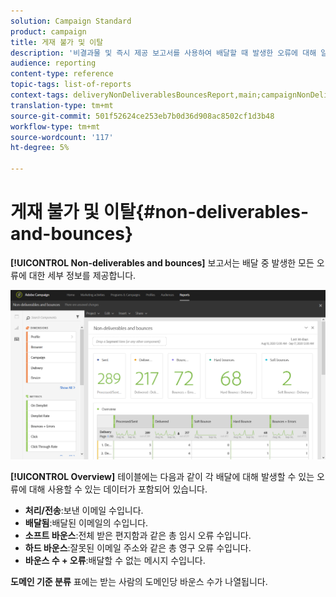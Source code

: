 ```yaml
---
solution: Campaign Standard
product: campaign
title: 게재 불가 및 이탈
description: '비결과물 및 즉시 제공 보고서를 사용하여 배달할 때 발생한 오류에 대해 알아봅니다. '
audience: reporting
content-type: reference
topic-tags: list-of-reports
context-tags: deliveryNonDeliverablesBouncesReport,main;campaignNonDeliverablesBouncesReport,main;programNonDeliverablesBouncesReport,main
translation-type: tm+mt
source-git-commit: 501f52624ce253eb7b0d36d908ac8502cf1d3b48
workflow-type: tm+mt
source-wordcount: '117'
ht-degree: 5%

---
```



# 게재 불가 및 이탈{#non-deliverables-and-bounces}

**[!UICONTROL Non-deliverables and bounces]** 보고서는 배달 중 발생한 모든 오류에 대한 세부 정보를 제공합니다.

![](assets/delivery_reports_7.png)

**[!UICONTROL Overview]** 테이블에는 다음과 같이 각 배달에 대해 발생할 수 있는 오류에 대해 사용할 수 있는 데이터가 포함되어 있습니다.

* **처리/전송**:보낸 이메일 수입니다.
* **배달됨**:배달된 이메일의 수입니다.
* **소프트 바운스**:전체 받은 편지함과 같은 총 임시 오류 수입니다.
* **하드 바운스**:잘못된 이메일 주소와 같은 총 영구 오류 수입니다.
* **바운스 수 + 오류**:배달할 수 없는 메시지 수입니다.

**도메인 기준 분류** 표에는 받는 사람의 도메인당 바운스 수가 나열됩니다.

